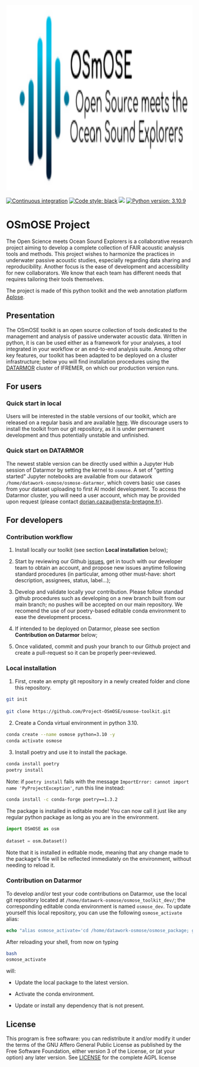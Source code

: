 <div align="center">

  <img src="assets/logo.png" height="500">
</div>


[![Continuous integration][ci-badge]][ci-link]
[![Code style: black][black-badge]][black-link]
[![][coverage-badge]][coverage-link]
[![Python version: 3.10.9][python-ver]][python-link]

[ci-badge]: https://github.com/Project-OSmOSE/osmose-toolkit/actions/workflows/github-ci.yml/badge.svg
[ci-link]: https://github.com/Project-OSmOSE/osmose-toolkit/actions/workflows/github-ci.yml
[black-badge]: https://img.shields.io/badge/code%20style-black-000000.svg
[black-link]: https://github.com/psf/black
[coverage-badge]: https://project-OSmOSE.github.io/osmose-toolkit/coverage/badge.svg
[coverage-link]: https://project-OSmOSE.github.io/osmose-toolkit/coverage
[python-ver]: https://img.shields.io/badge/python-3.10+-blue.svg
[python-link]: https://www.python.org/downloads/release/python-3100/

# OSmOSE Project

The Open Science meets Ocean Sound Explorers is a collaborative research project aiming to develop a complete collection of FAIR acoustic analysis tools and methods. This project wishes to harmonize the practices in underwater passive acoustic studies, especially regarding data sharing and reproducibility. Another focus is the ease of development and accessibility for new collaborators. We know that each team has different needs that requires tailoring their tools themselves.

The project is made of this python toolkit and the web annotation platform [Aplose](https://osmose.ifremer.fr/app).

## Presentation

The OSmOSE toolkit is an open source collection of tools dedicated to the management and analysis of passive underwater acoustic data. Written in python, it is can be used either as a framework for your analyses, a tool integrated in your workflow or an end-to-end analysis suite. 
Among other key features, our toolkit has been adapted to be deployed on a cluster infrastructure; below you will find installation procedures using the [DATARMOR](https://www.ifremer.fr/fr/infrastructures-de-recherche/le-supercalculateur-datarmor) cluster of IFREMER, on which our production version runs.

## For users

### Quick start  in local

Users will be interested in the stable versions of our toolkit, which are released on a regular basis and are available [here](https://github.com/Project-OSmOSE/osmose-toolkit/releases/tag/v0.1.0). We discourage users to install the toolkit from our git repository, as it is under permanent development and thus potentially unstable and unfinished.

### Quick start on DATARMOR

The newest stable version can be directly used within a Jupyter Hub session of Datarmor by setting the kernel to `osmose`. A set of "getting started" Jupyter notebooks are available from our datawork `/home/datawork-osmose/osmose-datarmor`, which covers basic use cases from your dataset uploading to first AI model development. To access the Datarmor cluster, you will need a user account, which may be provided upon request (please contact dorian.cazau@ensta-bretagne.fr).
 


## For developers

### Contribution workflow

1. Install locally our toolkit (see section **Local installation** below);

2. Start by reviewing our Github [issues](https://github.com/orgs/Project-OSmOSE/projects/6), get in touch with our developer team to obtain an account, and propose new issues anytime following standard procedures (in particular, among other must-have: short description, assignees, status, label...);

3. Develop and validate locally your contribution. Please follow standad github procedures such as developing on a new branch built from our main branch; no pushes will be accepted on our main repository. We recomend the use of our poetry-based editable conda environment to ease the development process.

4. If intended to be deployed on Datarmor, please see section **Contribution on Datarmor** below;

5. Once validated, commit and push your branch to our Github project and create a pull-request so it can be properly peer-reviewed. 
 

### Local installation

1. First, create an empty git repository in a newly created folder and clone this repository.

```bash
git init

git clone https://github.com/Project-OSmOSE/osmose-toolkit.git
```

2. Create a Conda virtual environment in python 3.10.

```bash
conda create --name osmose python=3.10 -y
conda activate osmose
```

3. Install poetry and use it to install the package.

```bash
conda install poetry
poetry install
```

Note: if `poetry install` fails with the message ``ImportError: cannot import name 'PyProjectException'``, run this line instead:

```bash
conda install -c conda-forge poetry==1.3.2
```

The package is installed in editable mode! You can now call it just like any regular python package as long as you are in the environment.

```python
import OSmOSE as osm

dataset = osm.Dataset()
```

Note that it is installed in editable mode, meaning that any change made to the package's file will be reflected immediately on the environment, without needing to reload it. 


### Contribution on Datarmor

To develop and/or test your code contributions on Datarmor, use the local git repository located at `/home/datawork-osmose/osmose_toolkit_dev/`; the corresponding editable conda environment is named `osmose_dev`. To update yourself this local repository, you can use the following `osmose_activate` alias:

```csh
echo "alias osmose_activate='cd /home/datawork-osmose/osmose_package; git checkout main; git pull origin main; . /appli/anaconda/latest/etc/profile.d/conda.sh; conda activate /home/datawork-osmose/conda-env/osmose_dev/; cd -'" >> .bashrc
```

After reloading your shell, from now on typing 
```bash
bash
osmose_activate
``` 
will:

- Update the local package to the latest version.

- Activate the conda environment.

- Update or install any dependency that is not present.

## License

This program is free software: you can redistribute it and/or modify it under the terms of the GNU Affero General Public License as published by the Free Software Foundation, either version 3 of the License, or (at your option) any later version. See [LICENSE](LICENSE) for the complete AGPL license